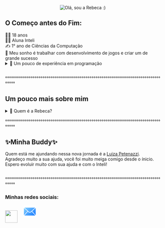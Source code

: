 <p align="center">
  <img width=150% height=400px src="https://github.com/rebeca-namura/rebeca-namura/blob/main/gifGit.gif?raw=true" alt="Olá, sou a Rebeca :)">
</p>

<!-- Para fazer o gif:
me inspirei na [kterra]https://github.com/kterra
fiz um vídeo no app capcut (mobile) e converti para gif em https://ezgif.com/video-to-gif
fiz upload no repositório e copiei o endereço da imagem no src -->
<h2>O Começo antes do Fim:</h2>
💁‍♀️ 18 anos<br>
👩‍💻 Aluna Inteli <br>
✍️ 1° ano de Ciências da Computação<br>
👾 Meu sonho é trabalhar com desenvolvimento de jogos e criar um de grande sucesso <br>
<details><summary>🤖 Um pouco de experiência em programação</summary>
  <br>
<img src="https://cdn.jsdelivr.net/gh/devicons/devicon/icons/html5/html5-original.svg" height="40" alt="html5 logo"  />
  <img width="12" />
<img src="https://cdn.jsdelivr.net/gh/devicons/devicon/icons/javascript/javascript-original.svg" height="40" alt="javascript logo"  />
   <img width="12" />
<img src="https://cdn.jsdelivr.net/gh/devicons/devicon/icons/python/python-original.svg" height="40" alt="python logo"  />
   <img width="12" />
<img src="https://cdn.jsdelivr.net/gh/devicons/devicon/icons/css3/css3-original.svg" height="40" alt="css3 logo"  />
  <img width="12" />
<img src="https://raw.githubusercontent.com/devicons/devicon/master/icons/mysql/mysql-original-wordmark.svg" alt="mysql" width="50" height="50"/>
  <img width="12" />
<img src="https://www.vectorlogo.zone/logos/php/php-ar21.svg" alt="php" width="90" height="60"/>
   <img width="12" />
<img src="https://skillicons.dev/icons?i=bootstrap" height="40" alt="bootstrap logo"  />
  <img width="12" />
<img src="https://cdn.jsdelivr.net/gh/devicons/devicon/icons/nodejs/nodejs-original.svg" height="40" alt="nodejs logo"  />
  <img width="12" />
<img src="https://skillicons.dev/icons?i=tailwind" height="40" alt="tailwindcss logo"  />
   <img width="12" />
<img src="https://cdn.jsdelivr.net/gh/devicons/devicon/icons/react/react-original.svg" height="40" alt="react logo"  />
  <img width="9" />
<img src="https://www.vectorlogo.zone/logos/linux/linux-ar21.svg" alt="linux" width="90" height="60"/>
  <img width="9" />
<img src="https://www.vectorlogo.zone/logos/jquery/jquery-ar21.svg" alt="jquery" width="90" height="60"/>
</details><br>

°°°°°°°°°°°°°°°°°°°°°°°°°°°°°°°°°°°°°°°°°°°°°°°°°°°°°°°°°°°°°°°°°°°°°°°°°°°°°°°°°°°°
<h2>Um pouco mais sobre mim</h2>
  <details>
  <summary>👤 Quem é a Rebeca?</summary>
  <p> 
  <p>
  🌟 Me considero uma pessoa muito criativa <br>
  🌈 Cores favoritas: preto, roxo, vermelho e azul<br>
  🍄 Amo natureza<br>
  🦈 Tubarão é meu animal favorito <br>
  ☕️ Movida à base de cafeína <br></p>
  🎧 Ouvindo...<br>
<img src="https://spotify-github-profile.kittinanx.com/api/view?uid=rebeca9.0&cover_image=true&theme=novatorem&show_offline=false&background_color=121212&interchange=false&bar_color=53b14f&bar_color_cover=false"><br>
   <!--<hr width=50% style="dotted">-->
* * * * * * * * * * * * * * * * * * * * * * * * * * * * * * * *<br>
💡 Hobbies:
    <details>
      <summary>👅 Os mais clássicos</summary>
        <dl>
  <dt>🎨 Pintar</dt>
  <dd>- Minhas obras:<br> <img width=18% height=18% src="https://github.com/rebeca-namura/rebeca-namura/blob/main/IMG_1243.JPEG?raw=true"> <img width=15% height=15% src="https://github.com/rebeca-namura/rebeca-namura/blob/main/IMG_2245.JPEG?raw=true"> <img width=15% height=15% src="https://github.com/rebeca-namura/rebeca-namura/blob/main/IMG_7807.JPEG?raw=true"> <img width=15% height=15% src="https://github.com/rebeca-namura/rebeca-namura/blob/main/IMG_8604.JPEG?raw=true"> <img width=20% height=20% src="https://github.com/rebeca-namura/rebeca-namura/blob/main/IMG_6766.JPEG?raw=true"></dd>
  <dt>🧵 Costurar</dt>
  <dd>- Minhas Produções:<br> <img width=10% height=10% src="https://github.com/rebeca-namura/rebeca-namura/blob/main/IMG_7447.JPEG?raw=true"> <img width=10% height=10% src="https://github.com/rebeca-namura/rebeca-namura/blob/main/IMG_6313.JPEG?raw=true"> <img width=15% height=15% src="https://github.com/rebeca-namura/rebeca-namura/blob/main/IMG_5207.JPEG?raw=true"> <img width=15% height=15% src="https://github.com/rebeca-namura/rebeca-namura/blob/main/IMG_5734.JPEG?raw=true"></dd>
  <dt>💄 Maquiagem</dt>
  <dd>- Meus Looks:<br> <img width=10% height=10% src="https://github.com/rebeca-namura/rebeca-namura/blob/main/IMG_2614.JPEG?raw=true"> <img width=15% height=15% src="https://github.com/rebeca-namura/rebeca-namura/blob/main/2-0X2A8710-Aprimorado-NR.PNG?raw=true"> <img width=15% height=15% src="https://github.com/rebeca-namura/rebeca-namura/blob/main/EF6553B4-FCFB-4F76-B38D-7E284D6AB80C.JPEG?raw=true"> <img width=20% height=20% src="https://github.com/rebeca-namura/rebeca-namura/blob/main/IMG_0464.JPEG?raw=true"> <img width=12% height=12% src="https://github.com/rebeca-namura/rebeca-namura/blob/main/IMG_3786.JPEG?raw=true"></dd>
</dl>
    </details>
    <details>
      <summary>🧙‍♂️ Somentes para os nerds</summary>
      <dl>
        <dt>🎲 RPG de mesa (TTRPG)</dt>
        <br>
        <dd>Os sistemas que eu jogo:<br>
          <ul>
            <li>🧝‍♂️ Dungeons&Dragons (meu favorito)</li>
            <li>👻 Ordem Paranormal</li>
            <li>🕵️‍♀️ Tales from the Loop </li> <br>
            Biblioteca de D&D:<br><img src="https://github.com/rebeca-namura/rebeca-namura/blob/main/IMG_8773.JPEG?raw=true" height=30% width=30%>
          </ul></dd>
        <dt>🧚‍♀️ Cosplay</dt><br>
        <dd>Alguns personagens que já fiz:<br><img width=18% height=18% src="https://github.com/rebeca-namura/rebeca-namura/blob/main/Facetune_12-01-2024-15-48-07.JPEG?raw=true"> <img width=18% height=18% src="https://github.com/rebeca-namura/rebeca-namura/blob/main/Facetune_27-04-2024-18-28-38.JPEG?raw=true"> <img width=18% height=16% src="https://github.com/rebeca-namura/rebeca-namura/blob/main/Facetune_18-12-2024-16-44-34.JPEG?raw=true"> <img width=18% height=18% src="https://github.com/rebeca-namura/rebeca-namura/blob/main/IMG_6343.JPEG?raw=true"> <img width=20% height=20% src="https://github.com/rebeca-namura/rebeca-namura/blob/main/IMG_6231.PNG?raw=true"> <img width=20% height=20% src="https://github.com/rebeca-namura/rebeca-namura/blob/main/Facetune_11-04-2023-11-58-32.JPEG?raw=true"> <img width=20% height=20% src="https://github.com/rebeca-namura/rebeca-namura/blob/main/3-0X2A8702-Aprimorado-NR.PNG?raw=true"> <br><br>📱 Redes sociais do assunto:<br> <br> <a href="https://instagram.com/_www.n0t_" target="blank"><img align="center" src="https://raw.githubusercontent.com/rahuldkjain/github-profile-readme-generator/master/src/images/icons/Social/instagram.svg"  height="30" width="40"/></a> <a href="https://www.tiktok.com/@www.n0t_end.cos?is_from_webapp=1&sender_device=pc" target="blank"> <img width="12" /><img src="https://github.com/rebeca-namura/rebeca-namura/blob/main/tik-tok.png?raw=true" height="40" width="40"></a></dd> <!-- para o icone do tiktok
<a href="https://www.flaticon.com/free-icons/tiktok" title="tiktok icons">Tiktok icons created by Freepik - Flaticon</a> -->
        <dt>🌸 Assistir Animes</dt><br>
        <dd>Atualmente estou assistindo: Fullmetal Alchemist 🦾</dd>
      </dl>
    </details>
  </p>
  <details>
    <summary>🌎 O universo das leituras</summary>
    <p>
     📔 Eu sou uma devoradora de tudo que contém palavras 📜
    </p>
    <dl>
      <dt>📝 Webtoons/Manhwas/Manhuas/Mangás</dt><br>
      <dd>Essas histórias em quadrinhos são, definitivamente, o tipo de leitura que eu mais consumo. Atualmente, (de acordo com uma tabela que eu criei) eu leio aproximadamente 400 por ano 🤭</dd>
      <dd>Meus favoritos são:<br>
      </dd>
      <dt>📚 Livros de papel</dt><br>
      <dd>Meus gêneros favoritos são: fantasia, ficção, terror e suspense. Ultimamente, eu mais compro livros do que leio, cheguei a criar uma tabela para me motivar. Quero ver se nesse ano não consigo ler mais.</dd>
    </dl>
  </details>
  <details>
    <summary>🎭 Uma das minhas várias peculiaridades</summary>
    <p>
      Adoro colecionar livros raros (e, geralmente, caros) sobre criaturas feéricas (fadas, gnomos, trolls, etc) ou mitológicas e mundos mágicos. Gosto muito de aprender sobre coisas míticas e fantásticas, por mais que eu não acredite em suas existências.
    </p>
  </details>
</details><br>
°°°°°°°°°°°°°°°°°°°°°°°°°°°°°°°°°°°°°°°°°°°°°°°°°°°°°°°°°°°°°°°°°°°°°°°°°°°°°°°°°°°°
<h2>✨Minha Buddy✨</h2>
<p>Quem está me ajundando nessa nova jornada é a <a href="https://github.com/lupetenazzi">Luiza Petenazzi</a>. Agradeço muito a sua ajuda, você foi muito meiga comigo desde o ínicio. Espero evoluir muito com sua ajuda e com o Inteli!</p>
<br>
°°°°°°°°°°°°°°°°°°°°°°°°°°°°°°°°°°°°°°°°°°°°°°°°°°°°°°°°°°°°°°°°°°°°°°°°°°°°°°°°°°°°
<h3>Minhas redes sociais:</h3>
<p>
<a href="https://instagram.com/rebeca.namura" target="blank"><img align="center" src="https://raw.githubusercontent.com/rahuldkjain/github-profile-readme-generator/master/src/images/icons/Social/instagram.svg" height="40" width="40"></a>   <img width="12" />  <a href="mailto:rebeca.sbroglio@sou.inteli.edu.br"><img  height="40" width="40" src="https://github.com/rebeca-namura/rebeca-namura/blob/main/mail.png?raw=true"></a>
</p>
<!--<a href="https://www.flaticon.com/free-icons/contact" title="contact icons">Contact icons created by meaicon - Flaticon</a>
para o icone do email-->
<!--
**rebeca-namura/rebeca-namura** is a ✨ _special_ ✨ repository because its `README.md` (this file) appears on your GitHub profile.

Here are some ideas to get you started:

- 🔭 I’m currently working on ...
- 🌱 I’m currently learning ...
- 👯 I’m looking to collaborate on ...
- 🤔 I’m looking for help with ...
- 💬 Ask me about ...
- 📫 How to reach me: ...
- 😄 Pronouns: ...
- ⚡ Fun fact: ...
-->
